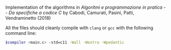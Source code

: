 Implementation of the algorithms in _Algoritmi e programmazione in pratica -- Da specifiche a codice C_ by Cabodi, Camurati, Pasini, Patti, Vendraminetto (2018)

All the files should cleanly compile with `clang` or `gcc` with the following command line:
```sh
$compiler <main.c> -std=c11 -Wall -Wextra -Wpedantic
```

